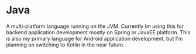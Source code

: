 # Java
A multi-platform language running on the JVM. Currently Im using this for backend application development mostly on Spring or JavaEE platform. This is also my primary language for Android application development, but I'm planning on switching to Kotlin in the near future.
